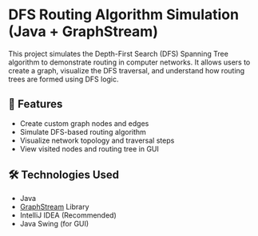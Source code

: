 # DFS Routing Algorithm Simulation (Java + GraphStream)

This project simulates the Depth-First Search (DFS) Spanning Tree algorithm to demonstrate routing in computer networks. It allows users to create a graph, visualize the DFS traversal, and understand how routing trees are formed using DFS logic.

## 📌 Features

- Create custom graph nodes and edges
- Simulate DFS-based routing algorithm
- Visualize network topology and traversal steps
- View visited nodes and routing tree in GUI

## 🛠️ Technologies Used

- Java
- [GraphStream](http://graphstream-project.org/) Library
- IntelliJ IDEA (Recommended)
- Java Swing (for GUI)
